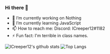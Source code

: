 ### Hi there 👋

<!--
**ICreeper12/ICreeper12** is a ✨ _special_ ✨ repository because its `README.md` (this file) appears on your GitHub profile. 
Here are some ideas to get you started: -->

- 🔭 I’m currently working on Nothing
- 🌱 I’m currently learning JavaScript
- 📫 How to reach me: Discord: ICreeper12#1182
- ⚡ Fun fact: I'm terrible in class names.


![ICreeper12's github stats](https://github-readme-stats.vercel.app/api?username=ICreeper12&show_icons=true&theme=tokyonight)
![Top Langs](https://github-readme-stats.vercel.app/api/top-langs/?username=ICreeper12&theme=dark) 
